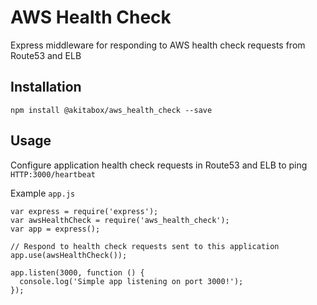 # AWS Health Check
Express middleware for responding to AWS health check requests from Route53 and ELB

## Installation
`npm install @akitabox/aws_health_check --save`

## Usage

Configure application health check requests in Route53 and ELB to ping `HTTP:3000/heartbeat`

Example `app.js`
```
var express = require('express');
var awsHealthCheck = require('aws_health_check');
var app = express();

// Respond to health check requests sent to this application
app.use(awsHealthCheck());

app.listen(3000, function () {
  console.log('Simple app listening on port 3000!');
});

```
